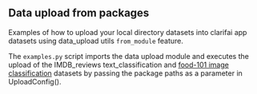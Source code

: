 ## Data upload from packages

Examples of how to upload your local directory datasets into clarifai app datasets using data_upload utils `from_module` feature.

The `examples.py` script imports the data upload module and executes the upload of the IMDB_reviews text_classification and [food-101 image classification](https://data.vision.ee.ethz.ch/cvl/datasets_extra/food-101/) datasets by passing the package paths as a parameter in UploadConfig().
